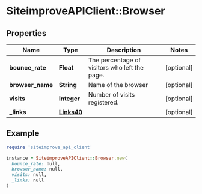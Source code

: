 # SiteimproveAPIClient::Browser

## Properties

| Name | Type | Description | Notes |
| ---- | ---- | ----------- | ----- |
| **bounce_rate** | **Float** | The percentage of visitors who left the page. | [optional] |
| **browser_name** | **String** | Name of the browser | [optional] |
| **visits** | **Integer** | Number of visits registered. | [optional] |
| **_links** | [**Links40**](Links40.md) |  | [optional] |

## Example

```ruby
require 'siteimprove_api_client'

instance = SiteimproveAPIClient::Browser.new(
  bounce_rate: null,
  browser_name: null,
  visits: null,
  _links: null
)
```

